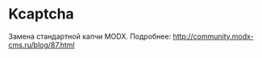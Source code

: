 Kcaptcha
=========
Замена стандартной капчи MODX. Подробнее: http://community.modx-cms.ru/blog/87.html